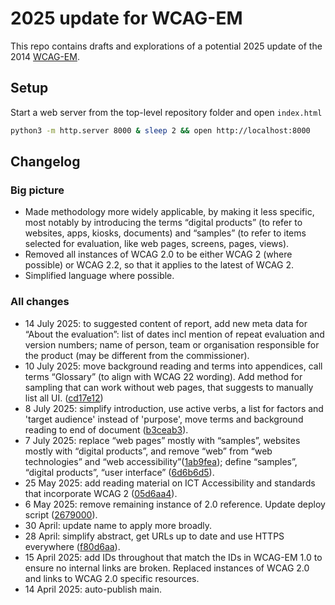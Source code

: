 # 2025 update for WCAG-EM

This repo contains drafts and explorations of a potential 2025 update of the 2014 [WCAG-EM](https://www.w3.org/TR/WCAG-EM/).

## Setup

Start a web server from the top-level repository folder and open `index.html`

```bash
python3 -m http.server 8000 & sleep 2 && open http://localhost:8000
```

## Changelog

### Big picture

- Made methodology more widely applicable, by making it less specific, most notably by introducing the terms “digital products” (to refer to websites, apps, kiosks, documents) and “samples” (to refer to items selected for evaluation, like web pages, screens, pages, views).
- Removed all instances of WCAG 2.0 to be either WCAG 2 (where possible) or WCAG 2.2, so that it applies to the latest of WCAG 2.
- Simplified language where possible.

### All changes

- 14 July 2025: to suggested content of report, add new meta data for “About the evaluation”: list of dates incl mention of repeat evaluation and version numbers; name of person, team or organisation responsible for the product (may be different from the commissioner).
- 10 July 2025: move background reading and terms into appendices, call terms “Glossary” (to align with WCAG 22 wording). Add method for sampling that can work without web pages, that suggests to manually list all UI. ([cd17e12](https://github.com/w3c/wai-wcag-em/commit/cd17e1283f417efb733e23fa3e1dff595a2587b7))
- 8 July 2025: simplify introduction, use active verbs, a list for factors and 'target audience' instead of 'purpose', move terms and background reading to end of document ([b3ceab3](https://github.com/w3c/wai-wcag-em/commit/b3ceab3c7fb4508053ef10be8e16e9dbdfa45eba)).
- 7 July 2025: replace “web pages” mostly with “samples”, websites mostly with “digital products”, and remove “web” from “web technologies” and “web accessibility”([1ab9fea](https://github.com/w3c/wai-wcag-em/commit/1ab9fea91917949122fcb9ed5221d056addb93d5)); define “samples”, “digital products”, “user interface” ([6d6b6d5](https://github.com/w3c/wai-wcag-em/commit/6d6b6d512429e69377e1c7584a79d96b48b589a7)).
- 25 May 2025: add reading material on ICT Accessibility and standards that incorporate WCAG 2 ([05d6aa4](https://github.com/w3c/wai-wcag-em/commit/05d6aa4bd3a167049a93191658c70836500c104a)).
- 6 May 2025: remove remaining instance of 2.0 reference. Update deploy script ([2679000](https://github.com/w3c/wai-wcag-em/commit/26790007fb03b9740ca17a680a23131156cd6083)).
- 30 April: update name to apply more broadly.
- 28 April: simplify abstract, get URLs up to date and use HTTPS everywhere ([f80d6aa](https://github.com/w3c/wai-wcag-em/commit/f80d6aa168ac89b709471fd9936bb315f528c602)).
- 15 April 2025: add IDs throughout that match the IDs in WCAG-EM 1.0 to ensure no internal links are broken. Replaced instances of WCAG 2.0 and links to WCAG 2.0 specific resources.
- 14 April 2025: auto-publish main.
